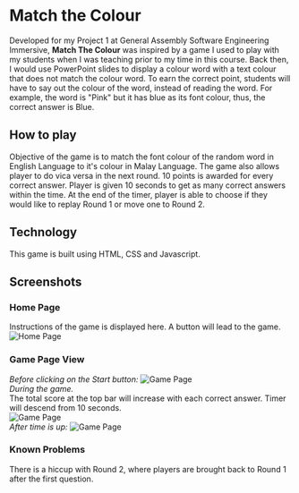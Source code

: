 
# Match the Colour
Developed for my Project 1 at General Assembly Software Engineering Immersive, <b>Match The Colour</b> was inspired by a game I used to play with my students when I was teaching prior to my time in this course. Back then, I would use PowerPoint slides to display a colour word with a text colour that does not match the colour word. To earn the correct point, students will have to say out the colour of the word, instead of reading the word. For example, the word is "Pink" but it has blue as its font colour, thus, the correct answer is Blue.

## How to play

Objective of the game is to match the font colour of the random word in English Language to it's colour in Malay Language. The game also allows player to do vica versa in the next round. 10 points is awarded for every correct answer. Player is given 10 seconds to get as many correct answers within the time. At the end of the timer, player is able to choose if they would like to replay Round 1 or move one to Round 2.

## Technology

This game is built using HTML, CSS and Javascript.

## Screenshots

###  Home Page
Instructions of the game is displayed here. A button will lead to the game.
![Home Page](https://i.ibb.co/LnT18Rq/Screenshot-2022-05-10-at-3-13-42-PM.png)<br>

### Game Page View
<em>Before clicking on the Start button:</em>
![Game Page](https://i.ibb.co/4T610mB/Screenshot-2022-05-10-at-3-13-54-PM.png)<br>
<em>During the game.</em><br>
The total score at the top bar will increase with each correct answer. Timer will descend from 10 seconds.<br>
![Game Page](https://i.ibb.co/cJtv5X9/Screenshot-2022-05-10-at-3-14-01-PM.png)<br>
<em>After time is up:</em>
![Game Page](https://i.ibb.co/mB5fJJz/Screenshot-2022-05-10-at-3-14-13-PM.png)<br>

### Known Problems

There is a hiccup with Round 2, where players are brought back to Round 1 after the first question.

